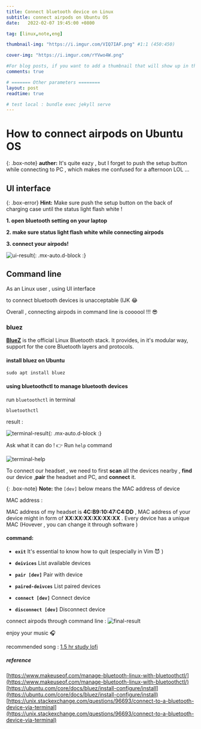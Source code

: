 ```yaml
---
title: Connect bluetooth device on Linux
subtitle: connect airpods on Ubuntu OS 
date:   2022-02-07 19:45:00 +0800

tag: [linux,note,eng]

thumbnail-img: "https://i.imgur.com/VIQ7IAF.png" #1:1 (450:450)

cover-img: "https://i.imgur.com/rYVwo4W.png"

#For blog posts, if you want to add a thumbnail that will show up in the feed, use thumbnail-img: /path/to/image. If no thumbnail is provided, then cover-img will be used as the thumbnail. You can use thumbnail-img: "" to disable a thumbnail.
comments: true

# ======= Other parameters ========
layout: post
readtime: true

# test local : bundle exec jekyll serve
---
```

# How to connect airpods on Ubuntu OS

{: .box-note}
**auther:** It's quite eazy , but I forget to push the setup button while connecting to PC  , which makes me confused for a afternoon LOL ... 

## UI interface 

{: .box-error}
**Hint:** Make sure push the setup button on the back of charging case until the status light flash white !

**1. open bluetooth setting on your laptop**

**2. make sure status light flash white while connecting airpods**

**3. connect your airpods!**

![ui-result](https://i.imgur.com/tBAtKyS.png){: .mx-auto.d-block :}

## Command line

As an Linux user , using UI interface 

to connect bluetooth devices is unacceptable (IJK 😂

Overall , connecting airpods in command line is coooool !!! 😎

### bluez

[**BlueZ**](http://www.bluez.org/) is the official Linux Bluetooth stack. It provides, in it's modular way, support for the core Bluetooth layers and protocols. 

#### install bluez on Ubuntu

```shell
sudo apt install bluez 
```
#### using **bluetoothctl** to manage bluetooth devices

run `bluetoothctl` in terminal
```shell
bluetoothctl
```

result :

![terminal-result](https://i.imgur.com/yHJRh2M.png){: .mx-auto.d-block :}

Ask what it can do ! 👉 Run `help` command

![terminal-help](https://i.imgur.com/aY4kIYW.png)


To connect our headset , we need to first **scan** all the devices nearby , **find** our device ,**pair** the headset and PC, and **connect** it.


{: .box-note}
**Note:** the `[dev]` below means the MAC address of device

MAC address :

MAC address of my headset is **4C:B9:10:47:C4:DD** , MAC address of your device might in form of **XX:XX:XX:XX:XX:XX** . Every device has a unique MAC (Hovever , you can change it through software )

#### command:
* **`exit`**
 It's essential to know how to quit (especially in Vim 😈 )

* **`deivices`**
 List available devices

* **`pair [dev]`**
 Pair with device

* **`paired-deivces`**
 List paired devices

* **`connect [dev]`**
 Connect device

* **`disconnect [dev]`**
 Disconnect device

connect airpods through command line :
![final-result](https://i.imgur.com/t9P8HAu.png)

enjoy your music 🎧 

recommended song : [1.5 hr study lofi ](https://music.youtube.com/watch?v=T7GvvbD6S2Y&list=RDAMVMT7GvvbD6S2Y)

##### reference
[https://www.makeuseof.com/manage-bluetooth-linux-with-bluetoothctl/](https://www.makeuseof.com/manage-bluetooth-linux-with-bluetoothctl/)
[https://ubuntu.com/core/docs/bluez/install-configure/install](https://ubuntu.com/core/docs/bluez/install-configure/install)
[https://unix.stackexchange.com/questions/96693/connect-to-a-bluetooth-device-via-terminal](https://unix.stackexchange.com/questions/96693/connect-to-a-bluetooth-device-via-terminal)





